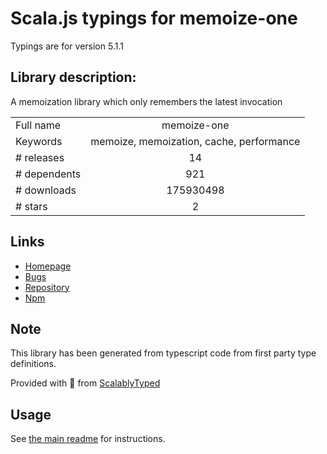 
# Scala.js typings for memoize-one

Typings are for version 5.1.1

## Library description:
A memoization library which only remembers the latest invocation

|                    |                 |
| ------------------ | :-------------: |
| Full name          | memoize-one |
| Keywords           | memoize, memoization, cache, performance |
| # releases         | 14 |
| # dependents       | 921 |
| # downloads        | 175930498 |
| # stars            | 2 |

## Links
- [Homepage](https://github.com/alexreardon/memoize-one#readme)
- [Bugs](https://github.com/alexreardon/memoize-one/issues)
- [Repository](https://github.com/alexreardon/memoize-one)
- [Npm](https://www.npmjs.com/package/memoize-one)
    


## Note
This library has been generated from typescript code from first party type definitions.

Provided with :purple_heart: from [ScalablyTyped](https://github.com/oyvindberg/ScalablyTyped)

## Usage
See [the main readme](../../readme.md) for instructions.


